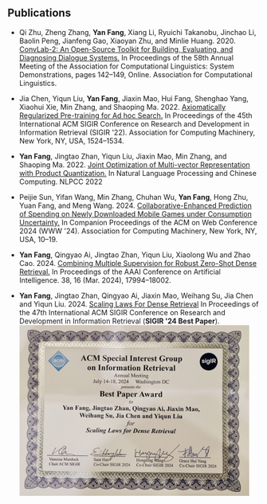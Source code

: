 ## Publications

- Qi Zhu, Zheng Zhang, **Yan Fang**, Xiang Li, Ryuichi Takanobu, Jinchao Li, Baolin Peng, Jianfeng Gao, Xiaoyan Zhu, and Minlie Huang. 2020. [ConvLab-2: An Open-Source Toolkit for Building, Evaluating, and Diagnosing Dialogue Systems.](https://aclanthology.org/2020.acl-demos.19/) In Proceedings of the 58th Annual Meeting of the Association for Computational Linguistics: System Demonstrations, pages 142–149, Online. Association for Computational Linguistics.
    
    <!-- [PDF](https://aclanthology.org/2020.acl-demos.19.pdf) -->

- Jia Chen, Yiqun Liu, **Yan Fang**, Jiaxin Mao, Hui Fang, Shenghao Yang, Xiaohui Xie, Min Zhang, and Shaoping Ma. 2022. [Axiomatically Regularized Pre-training for Ad hoc Search.](https://dl.acm.org/doi/abs/10.1145/3477495.3531943) In Proceedings of the 45th International ACM SIGIR Conference on Research and Development in Information Retrieval (SIGIR '22). Association for Computing Machinery, New York, NY, USA, 1524–1534. 

- **Yan Fang**, Jingtao Zhan, Yiqun Liu, Jiaxin Mao, Min Zhang, and Shaoping Ma. 2022. [Joint Optimization of Multi-vector Representation with Product Quantization.](https://link.springer.com/chapter/10.1007/978-3-030-93584-8_13) In Natural Language Processing and Chinese Computing. NLPCC 2022

- Peijie Sun, Yifan Wang, Min Zhang, Chuhan Wu, **Yan Fang**, Hong Zhu, Yuan Fang, and Meng Wang. 2024. [Collaborative-Enhanced Prediction of Spending on Newly Downloaded Mobile Games under Consumption Uncertainty.](https://doi.org/10.1145/3589335.3648297) In Companion Proceedings of the ACM on Web Conference 2024 (WWW '24). Association for Computing Machinery, New York, NY, USA, 10–19. 

- **Yan Fang**, Qingyao Ai, Jingtao Zhan, Yiqun Liu, Xiaolong Wu and Zhao Cao. 2024. [Combining Multiple Supervision for Robust Zero-Shot Dense Retrieval.](https://ojs.aaai.org/index.php/AAAI/article/view/29755) In Proceedings of the AAAI Conference on Artificial Intelligence. 38, 16 (Mar. 2024), 17994–18002.

- **Yan Fang**, Jingtao Zhan, Qingyao Ai, Jiaxin Mao, Weihang Su, Jia Chen and Yiqun Liu. 2024. [Scaling Laws For Dense Retrieval](https://dl.acm.org/doi/10.1145/3626772.3657743) In Proceedings of the 47th International ACM SIGIR Conference on Research and Development in Information Retrieval (**SIGIR '24 Best Paper**). 
    <img src="/img/publications/best_paper.png" alt="Best Paper" style="zoom:45%;center;" />

&nbsp; &nbsp;

